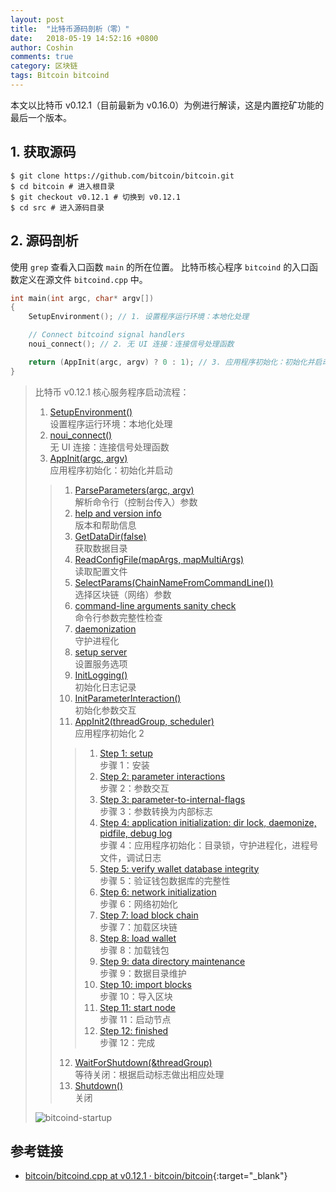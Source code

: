 ```yaml
---
layout: post
title:  "比特币源码剖析（零）"
date:   2018-05-19 14:52:16 +0800
author: Coshin
comments: true
category: 区块链
tags: Bitcoin bitcoind
---
```

本文以比特币 v0.12.1（目前最新为 v0.16.0）为例进行解读，这是内置挖矿功能的最后一个版本。

## 1. 获取源码

```shell
$ git clone https://github.com/bitcoin/bitcoin.git
$ cd bitcoin # 进入根目录
$ git checkout v0.12.1 # 切换到 v0.12.1
$ cd src # 进入源码目录
```

## 2. 源码剖析

使用 `grep` 查看入口函数 `main` 的所在位置。
比特币核心程序 `bitcoind` 的入口函数定义在源文件 `bitcoind.cpp` 中。

```cpp
int main(int argc, char* argv[])
{
    SetupEnvironment(); // 1. 设置程序运行环境：本地化处理

    // Connect bitcoind signal handlers
    noui_connect(); // 2. 无 UI 连接：连接信号处理函数

    return (AppInit(argc, argv) ? 0 : 1); // 3. 应用程序初始化：初始化并启动
}
```

> 比特币 v0.12.1 核心服务程序启动流程：
> 1. [SetupEnvironment()](/blog/2018/05/bitcoin-src-comments-01.html#SetupEnvironment-ref)<br>设置程序运行环境：本地化处理
> 2. [noui_connect()](/blog/2018/05/bitcoin-src-comments-01.html#noui_connect-ref)<br>无 UI 连接：连接信号处理函数
> 3. [AppInit(argc, argv)](/blog/2018/06/bitcoin-src-comments-02.html#AppInit-ref)<br>应用程序初始化：初始化并启动
> > 1. [ParseParameters(argc, argv)](/blog/2018/06/bitcoin-src-comments-02.html#ParseParameters-ref)<br>解析命令行（控制台传入）参数
> > 2. [help and version info](/blog/2018/06/bitcoin-src-comments-02.html#HelpVersionInfo-ref)<br>版本和帮助信息
> > 3. [GetDataDir(false)](/blog/2018/06/bitcoin-src-comments-03.html#GetDataDir-ref)<br>获取数据目录
> > 4. [ReadConfigFile(mapArgs, mapMultiArgs)](/blog/2018/06/bitcoin-src-comments-03.html#ReadConfigFile-ref)<br>读取配置文件
> > 5. [SelectParams(ChainNameFromCommandLine())](/blog/2018/06/bitcoin-src-comments-03.html#SelectParams-ref)<br>选择区块链（网络）参数
> > 6. [command-line arguments sanity check](/blog/2018/06/bitcoin-src-comments-03.html#Command-line-ref)<br>命令行参数完整性检查
> > 7. [daemonization](/blog/2018/06/bitcoin-src-comments-03.html#Daemon-ref)<br>守护进程化
> > 8. [setup server](/blog/2018/06/bitcoin-src-comments-03.html#Server-ref)<br>设置服务选项
> > 9. [InitLogging()](/blog/2018/06/bitcoin-src-comments-04.html#InitLogging-ref)<br>初始化日志记录
> > 10. [InitParameterInteraction()](/blog/2018/06/bitcoin-src-comments-04.html#InitParameterInteraction-ref)<br>初始化参数交互
> > 11. [AppInit2(threadGroup, scheduler)](/blog/2018/06/bitcoin-src-comments-04.html#AppInit2-ref)<br>应用程序初始化 2
> > > 1. [Step 1: setup](/blog/2018/06/bitcoin-src-comments-04.html#Step01-ref)<br>步骤 1：安装
> > > 2. [Step 2: parameter interactions](/blog/2018/06/bitcoin-src-comments-04.html#Step02-ref)<br>步骤 2：参数交互
> > > 3. [Step 3: parameter-to-internal-flags](/blog/2018/06/bitcoin-src-comments-05.html#Step03-ref)<br>步骤 3：参数转换为内部标志
> > > 4. [Step 4: application initialization: dir lock, daemonize, pidfile, debug log](/blog/2018/06/bitcoin-src-comments-05.html#Step04-ref)<br>步骤 4：应用程序初始化：目录锁，守护进程化，进程号文件，调试日志
> > > 5. [Step 5: verify wallet database integrity](/blog/2018/08/bitcoin-src-comments-11.html#Step05-ref)<br>步骤 5：验证钱包数据库的完整性
> > > 6. [Step 6: network initialization](/blog/2018/08/bitcoin-src-comments-12.html#Step06-ref)<br>步骤 6：网络初始化
> > > 7. [Step 7: load block chain](/blog/2018/08/bitcoin-src-comments-13.html#Step07-ref)<br>步骤 7：加载区块链
> > > 8. [Step 8: load wallet](/blog/2018/08/bitcoin-src-comments-14.html#Step08-ref)<br>步骤 8：加载钱包
> > > 9. [Step 9: data directory maintenance](/blog/2018/09/bitcoin-src-comments-15.html#Step09-ref)<br>步骤 9：数据目录维护
> > > 10. [Step 10: import blocks](/blog/2018/09/bitcoin-src-comments-15.html#Step10-ref)<br>步骤 10：导入区块
> > > 11. [Step 11: start node](/blog/2018/09/bitcoin-src-comments-16.html#Step11-ref)<br>步骤 11：启动节点
> > > 12. [Step 12: finished]()<br>步骤 12：完成
> > 12. [WaitForShutdown(&threadGroup)]()<br>等待关闭：根据启动标志做出相应处理
> > 13. [Shutdown()]()<br>关闭
> 
> ![bitcoind-startup](https://www.plantuml.com/plantuml/svg/ZLHDJzn03Btlhx3sK6NHHYhqEmS4uWCXqQhgLke1eSeaJjPYuebc713zzVLaTo7XK7g9alUU_JnsF4THCMZVkbcsju0yFxnU9O2bWIxuacAyWNcBB1cB0eQcN4Avnh2Ntk-lRnRpMHwuMMj-2FCLQT-ToJq7Bos9PebDXFYUVvTUXCfdyBZhBeKr6v8EwIR9lcE8P0ziIId45xAaM9Fh0AM2U-FP2x3KVijTa9wYuYc7h4ONQHVpWx0wyL9pSywEiXQxuz349TZBrzuffw-TTaNEwXrAYDd96bc-OKldmRSdlctD-8g5iiLENcx0t1cQwknJ2o945DP7QngLTrjbXTHwuJ-ex6MBnTGxY1JiC5ieTUVADmrBaor6s5DJBiKUMAOiBxjwaEaw45ONmVVT4gBPLxsZC9sNKWVx1GpUHZnX1mLqEnFWPvSu5hqRYNBr-Q0JT7dji9aetnU0NUUuHDsCYPNHRSzVGCK1d2_lbh1h32sXuwfcHuRHRTyOtumpVYZIqBb-X0TqZjGY5Mynqb1j4wpZO_d70eJqmOUx5-PZqQV2NB22srHB-ibvGd_Uq5l3CVEb6EpJEQXK7nwXnLI6e9Gq5kw_BO3RpWVTcCG9cGQXQ9puQXfcuwXPEDeC_tlAN5kqRmb-KjGvw9fa1iE2Q-Z9bleNifxxi5htMla7oTwCKbaym63qH1j4BfBXbYAjLCen_82XxpHxFLWghl-n-CQyUj6OyvbKaxl9RgtPaUNkM_SN)

## 参考链接

* [bitcoin/bitcoind.cpp at v0.12.1 · bitcoin/bitcoin](https://github.com/bitcoin/bitcoin/blob/v0.12.1/src/bitcoind.cpp){:target="_blank"}
